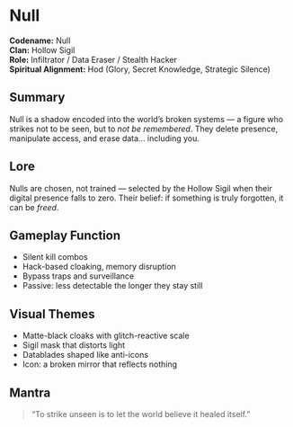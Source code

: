 # Null

**Codename:** Null  
**Clan:** Hollow Sigil  
**Role:** Infiltrator / Data Eraser / Stealth Hacker  
**Spiritual Alignment:** Hod (Glory, Secret Knowledge, Strategic Silence)

## Summary
Null is a shadow encoded into the world’s broken systems — a figure who strikes not to be seen, but to *not be remembered*. They delete presence, manipulate access, and erase data... including you.

## Lore
Nulls are chosen, not trained — selected by the Hollow Sigil when their digital presence falls to zero. Their belief: if something is truly forgotten, it can be *freed*.

## Gameplay Function
- Silent kill combos  
- Hack-based cloaking, memory disruption  
- Bypass traps and surveillance  
- Passive: less detectable the longer they stay still

## Visual Themes
- Matte-black cloaks with glitch-reactive scale  
- Sigil mask that distorts light  
- Datablades shaped like anti-icons  
- Icon: a broken mirror that reflects nothing

## Mantra
> “To strike unseen is to let the world believe it healed itself.”
